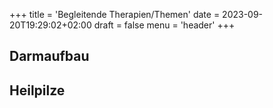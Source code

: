 +++
title = 'Begleitende Therapien/Themen'
date = 2023-09-20T19:29:02+02:00
draft = false
menu = 'header'
+++

## Darmaufbau

## Heilpilze
